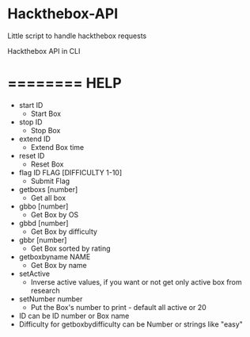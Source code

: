 # Hackthebox-API
Little script to handle hackthebox requests


Hackthebox API in CLI

========
  HELP
========

- start ID
	- Start Box
- stop ID
	- Stop Box
- extend ID
	- Extend Box time
- reset ID
	- Reset Box
- flag ID FLAG [DIFFICULTY 1-10]
	- Submit Flag
- getboxs [number]
	- Get all box
- gbbo [number]
	- Get Box by OS
- gbbd [number]
	- Get Box by difficulty
- gbbr [number]
	- Get Box sorted by rating
- getboxbyname NAME
	- Get Box by name
- setActive
	- Inverse active values, if you want or not get only active box from research 
- setNumber number
	- Put the Box's number to print - default all active or 20
- ID can be ID number or Box name
- Difficulty for getboxbydifficulty can be Number or strings like "easy" 

